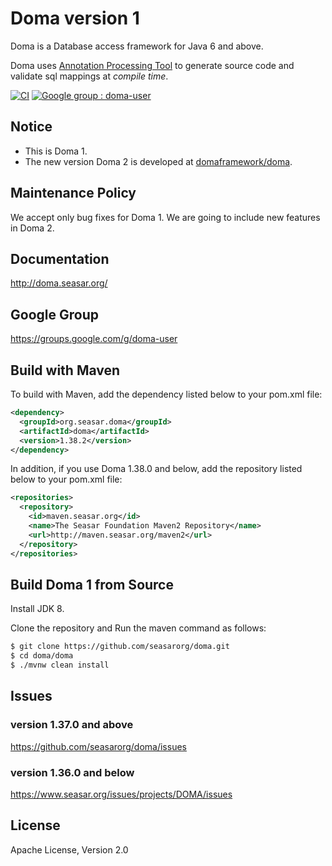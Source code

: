 Doma version 1
========================================

Doma is a Database access framework for Java 6 and above. 

Doma uses [Annotation Processing Tool][apt] to generate source code and validate sql mappings at *compile time*.

[![CI](https://github.com/seasarorg/doma/workflows/CI/badge.svg)](https://github.com/seasarorg/doma/actions?query=workflow%3ACI)
[![Google group : doma-user](https://img.shields.io/badge/Google%20Group-doma--user-orange.svg)](https://groups.google.com/g/doma-user)

Notice
--------

- This is Doma 1.
- The new version Doma 2 is developed at [domaframework/doma](https://github.com/domaframework/doma). 

Maintenance Policy
------------------

We accept only bug fixes for Doma 1. We are going to include new features in Doma 2.

Documentation
-------------

http://doma.seasar.org/

Google Group
------------

https://groups.google.com/g/doma-user

Build with Maven
----------------

To build with Maven, add the dependency listed below to your pom.xml file:

```xml
<dependency>
  <groupId>org.seasar.doma</groupId>
  <artifactId>doma</artifactId>
  <version>1.38.2</version>
</dependency>
```

In addition, if you use Doma 1.38.0 and below, add the repository listed below to your pom.xml file:

```xml
<repositories>
  <repository>
    <id>maven.seasar.org</id>
    <name>The Seasar Foundation Maven2 Repository</name>
    <url>http://maven.seasar.org/maven2</url>
  </repository>
</repositories>
```

Build Doma 1 from Source
------------------------

Install JDK 8.

Clone the repository and Run the maven command as follows:

```sh
$ git clone https://github.com/seasarorg/doma.git
$ cd doma/doma
$ ./mvnw clean install
```

Issues
------

### version 1.37.0 and above
https://github.com/seasarorg/doma/issues

### version 1.36.0 and below
https://www.seasar.org/issues/projects/DOMA/issues

License
-------

Apache License, Version 2.0

  [apt]: http://docs.oracle.com/javase/6/docs/technotes/guides/apt/index.html
